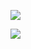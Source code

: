![](https://github.com/Ricardo-Olarte/CVDS/blob/master/RicardoOlarte/Principal.JPG)

![](https://github.com/Ricardo-Olarte/CVDS/blob/master/RicardoOlarte/Remota.JPG)